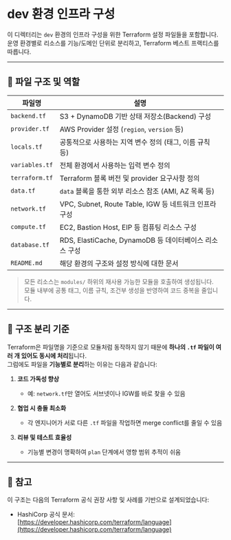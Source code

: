 #  dev 환경 인프라 구성

이 디렉터리는 `dev` 환경의 인프라 구성을 위한 Terraform 설정 파일들을 포함합니다.  
운영 환경별로 리소스를 기능/도메인 단위로 분리하고, Terraform 베스트 프랙티스를 따릅니다.

---

## 📁 파일 구조 및 역할

| 파일명             | 설명                                                                 |
|------------------|----------------------------------------------------------------------|
| `backend.tf`     | S3 + DynamoDB 기반 상태 저장소(Backend) 구성                             |
| `provider.tf`    | AWS Provider 설정 (`region`, `version` 등)                            |
| `locals.tf`      | 공통적으로 사용하는 지역 변수 정의 (태그, 이름 규칙 등)                 |
| `variables.tf`   | 전체 환경에서 사용하는 입력 변수 정의                                    |
| `terraform.tf`   | Terraform 블록 버전 및 provider 요구사항 정의                            |
| `data.tf`        | `data` 블록을 통한 외부 리소스 참조 (AMI, AZ 목록 등)                   |
| `network.tf`     | VPC, Subnet, Route Table, IGW 등 네트워크 인프라 구성                     |
| `compute.tf`     | EC2, Bastion Host, EIP 등 컴퓨팅 리소스 구성                              |
| `database.tf`    | RDS, ElastiCache, DynamoDB 등 데이터베이스 리소스 구성                    |
| `README.md`      | 해당 환경의 구조와 설정 방식에 대한 문서                                 |

> 모든 리소스는 `modules/` 하위의 재사용 가능한 모듈을 호출하여 생성됩니다.  
> 모듈 내부에 공통 태그, 이름 규칙, 조건부 생성을 반영하여 코드 중복을 줄입니다.

---

## 🔖 구조 분리 기준

Terraform은 파일명을 기준으로 모듈처럼 동작하지 않기 때문에 **하나의 `.tf` 파일이 여러 개 있어도 동시에 처리**됩니다.  
그럼에도 파일을 **기능별로 분리**하는 이유는 다음과 같습니다:

1. **코드 가독성 향상**
    - 예: `network.tf`만 열어도 서브넷이나 IGW를 바로 찾을 수 있음

2. **협업 시 충돌 최소화**
    - 각 엔지니어가 서로 다른 `.tf` 파일을 작업하면 merge conflict를 줄일 수 있음

3. **리뷰 및 테스트 효율성**
    - 기능별 변경이 명확하여 `plan` 단계에서 영향 범위 추적이 쉬움

---

## 📘 참고

이 구조는 다음의 Terraform 공식 권장 사항 및 사례를 기반으로 설계되었습니다:

- HashiCorp 공식 문서: [https://developer.hashicorp.com/terraform/language](https://developer.hashicorp.com/terraform/language)

